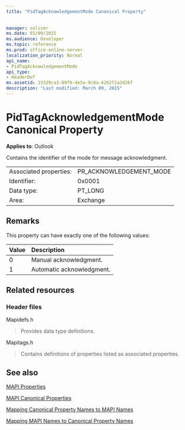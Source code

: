 ```yaml
---
title: "PidTagAcknowledgementMode Canonical Property"
 
 
manager: soliver
ms.date: 03/09/2015
ms.audience: Developer
ms.topic: reference
ms.prod: office-online-server
localization_priority: Normal
api_name:
- PidTagAcknowledgementMode
api_type:
- HeaderDef
ms.assetid: 23329ca3-89f9-4e5a-9c8a-6262f2a2d26f
description: "Last modified: March 09, 2015"
---
```


# PidTagAcknowledgementMode Canonical Property

  
  
**Applies to**: Outlook 
  
Contains the identifier of the mode for message acknowledgment.
  
|||
|:-----|:-----|
|Associated properties:  <br/> |PR_ACKNOWLEDGEMENT_MODE  <br/> |
|Identifier:  <br/> |0x0001  <br/> |
|Data type:  <br/> |PT_LONG  <br/> |
|Area:  <br/> |Exchange  <br/> |
   
## Remarks

This property can have exactly one of the following values:
  
|**Value**|**Description**|
|:-----|:-----|
|0  <br/> |Manual acknowledgment.  <br/> |
|1  <br/> |Automatic acknowledgment.  <br/> |
   
## Related resources

### Header files

Mapidefs.h
  
> Provides data type definitions.
    
Mapitags.h
  
> Contains definitions of properties listed as associated properties.
    
## See also



[MAPI Properties](mapi-properties.md)
  
[MAPI Canonical Properties](mapi-canonical-properties.md)
  
[Mapping Canonical Property Names to MAPI Names](mapping-canonical-property-names-to-mapi-names.md)
  
[Mapping MAPI Names to Canonical Property Names](mapping-mapi-names-to-canonical-property-names.md)

